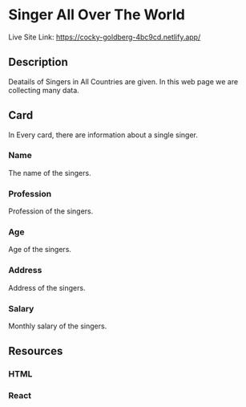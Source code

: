 
# Singer All Over The World

Live Site Link: https://cocky-goldberg-4bc9cd.netlify.app/

## Description

Deatails of Singers in All Countries are given. In this web page we are collecting many data.

## Card

In Every card, there are information about a single singer.

### Name

The name of the singers.

### Profession

Profession of the singers.

### Age

Age of the singers.

### Address

Address of the singers.

### Salary

Monthly salary of the singers.


## Resources

### HTML

### React